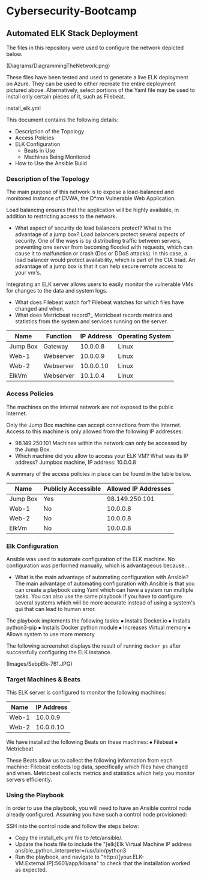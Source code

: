 # Cybersecurity-Bootcamp
## Automated ELK Stack Deployment

The files in this repository were used to configure the network depicted below.

(Diagrams/DiagrammingTheNetwork.png)

These files have been tested and used to generate a live ELK deployment on Azure. They can be used to either recreate the entire deployment pictured above. Alternatively, select portions of the Yaml file may be used to install only certain pieces of it, such as Filebeat.

install_elk.yml

This document contains the following details:
- Description of the Topology
- Access Policies
- ELK Configuration
  - Beats in Use
  - Machines Being Monitored
- How to Use the Ansible Build


### Description of the Topology

The main purpose of this network is to expose a load-balanced and monitored instance of DVWA, the D*mn Vulnerable Web Application.

Load balancing ensures that the application will be highly available, in addition to restricting access to the network.
- What aspect of security do load balancers protect? What is the advantage of a jump box? Load balancers protect several aspects of security. One of the ways is by distributing traffic between servers, preventing one server from becoming flooded with requests, which can cause it to malfunction or crash (Dos or DDoS attacks). In this case, a load balancer would protect availability, which is part of the CIA triad.
An advantage of a jump box is that it can help secure remote access to your vm's. 
  

Integrating an ELK server allows users to easily monitor the vulnerable VMs for changes to the data and system logs.
- What does Filebeat watch for? Filebeat watches for which files have changed and when.
- What does Metricbeat record?_ Metricbeat records metrics and statistics from the system and services running on the server.


| Name     | Function | IP Address | Operating System |
|----------|----------|------------|------------------|
| Jump Box | Gateway  | 10.0.0.8   | Linux            |
| Web-1    | Webserver| 10.0.0.9   | Linux            |
| Web-2    | Webserver| 10.0.0.10  | Linux            |
| ElkVm    | Webserver| 10.1.0.4   | Linux            |

### Access Policies

The machines on the internal network are not exposed to the public Internet. 

Only the Jump Box machine can accept connections from the Internet. Access to this machine is only allowed from the following IP addresses:
- 98.149.250.101
Machines within the network can only be accessed by the Jump Box.
- Which machine did you allow to access your ELK VM? What was its IP address? Jumpbox machine, IP address: 10.0.0.8

A summary of the access policies in place can be found in the table below.

| Name     | Publicly Accessible | Allowed IP Addresses |
|----------|---------------------|----------------------|
| Jump Box |  Yes                | 98.149.250.101       |       
| Web-1    |  No                 | 10.0.0.8             |
| Web-2    |  No                 | 10.0.0.8             |
| ElkVm    |  No                 | 10.0.0.8             |


### Elk Configuration

Ansible was used to automate configuration of the ELK machine. No configuration was performed manually, which is advantageous because...
- What is the main advantage of automating configuration with Ansible? The main advantage of automating configuration with Ansible is that you can create a playbook using Yaml which can 
have a system run multiple tasks. You can also use the same playbook if you have to configure several systems which will be more accurate instead of using a system's gui that can lead to human error.  

The playbook implements the following tasks:
⦁	Installs Docker.io
⦁	Installs python3-pip
⦁	Installs Docker python module
⦁	Increases Virtual memory
⦁	Allows system to use more memory

The following screenshot displays the result of running `docker ps` after successfully configuring the ELK instance.

(Images/SebpElk-761.JPG)

### Target Machines & Beats
This ELK server is configured to monitor the following machines:

| Name     |IP Address|
|----------|----------|
| Web-1    |10.0.0.9  |
| Web-2    |10.0.0.10 |



We have installed the following Beats on these machines:
⦁	Filebeat
⦁	Metricbeat

These Beats allow us to collect the following information from each machine:
Filebeat collects log data, specifically which files have changed and when.
Metricbeat collects metrics and statistics which help you monitor servers efficiently. 

### Using the Playbook
In order to use the playbook, you will need to have an Ansible control node already configured. Assuming you have such a control node provisioned: 

SSH into the control node and follow the steps below:
- Copy the install_elk.yml file to /etc/ansible/.
- Update the hosts file to include the "[elk]Elk Virtual Machine IP address ansible_python_interpreter=/usr/bin/python3 
- Run the playbook, and navigate to "http://[your.ELK-VM.External.IP]:5601/app/kibana" to check that the installation worked as expected.
